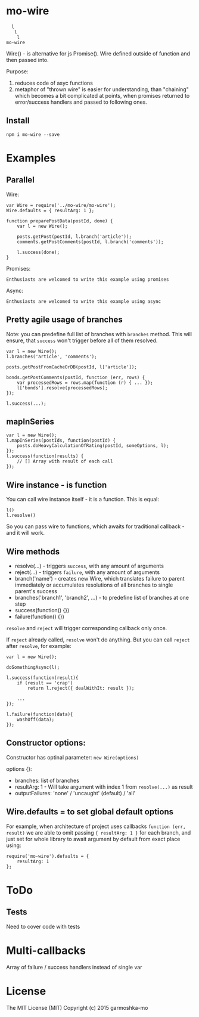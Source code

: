 # mo-wire

````
  l
   l
    l
mo-wire
````

Wire() - is alternative for js Promise().
Wire defined outside of function and then passed into.

Purpose: 

1. reduces code of asyc functions 
1. metaphor of "thrown wire" is easier for understanding, than "chaining" which becomes a bit complicated at points, when promises returned to error/success handlers and passed to following ones.

## Install

````
npm i mo-wire --save
````

# Examples

## Parallel

Wire:
````
var Wire = require('../mo-wire/mo-wire');
Wire.defaults = { resultArg: 1 };

function preparePostData(postId, done) {
    var l = new Wire();

    posts.getPost(postId, l.branch('article'));
    comments.getPostComments(postId, l.branch('comments'));

    l.success(done);
}
````

Promises:
````
Enthusiasts are welcomed to write this example using promises
````

Async:
````
Enthusiasts are welcomed to write this example using async
````

## Pretty agile usage of branches

Note: you can predefine full list of branches with `branches` method.
This will ensure, that `success` won't trigger before all of them resolved.

````
var l = new Wire();
l.branches('article', 'comments');

posts.getPostFromCacheOrDB(postId, l['article']);

bonds.getPostComments(postId, function (err, rows) {
    var processedRows = rows.map(function (r) { ... });
    l['bonds'].resolve(processedRows);
});

l.success(...);
````

## mapInSeries

````
var l = new Wire();
l.mapInSeries(postIds, function(postId) {
    posts.doHeavyCalculationOfRating(postId, someOptions, l);
});
l.success(function(results) {
    // [] Array with result of each call
});
````

## Wire instance - is function

You can call wire instance itself - it is a function. This is equal:
````
l()
l.resolve()
````
So you can pass wire to functions, which awaits for traditional callback - and it will work.

## Wire methods

- resolve(...) - triggers `success`, with any amount of arguments
- reject(...) - triggers `failure`, with any amount of arguments
- branch('name') - creates new Wire, which translates failure to parent immediately
or accumulates resolutions of all branches to single parent's success
- branches('branch1', 'branch2', ...) - to predefine list of branches at one step
- success(function() {})
- failure(function() {}) 


`resolve` and `reject` will trigger corresponding callback only once.

If `reject` already called, `resolve` won't do anything.
But you can call `reject` after `resolve`, for example:

````
var l = new Wire();

doSomethingAsync(l);

l.success(function(result){
    if (result == 'crap')
        return l.reject({ dealWithIt: result });

    ...
});

l.failure(function(data){
    washOff(data);
});
````

## Constructor options:

Constructor has optinal parameter: `new Wire(options)`

options {}: 
- branches: list of branches
- resultArg: 1 - Will take argument with index 1 from `resolve(...)` as result
- outputFailures: 'none' / 'uncaught' (default) / 'all'

## Wire.defaults = to set global default options

For example, when architecture of project uses
callbacks `function (err, result)` we are able to omit passing `{ resultArg: 1 }` for each branch,
and just set for whole library to await argument by default from exact place using:
````
require('mo-wire').defaults = { 
    resultArg: 1 
};
````

# ToDo

## Tests

Need to cover code with tests

# Multi-callbacks

Array of failure / success handlers instead of single var

# License

The MIT License (MIT)
Copyright (c) 2015 garmoshka-mo
